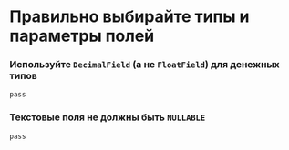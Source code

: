 # Правильно выбирайте типы и параметры полей

### Используйте `DecimalField` (а не `FloatField`) для денежных типов

`pass`

### Текстовые поля не должны быть `NULLABLE`

`pass`
